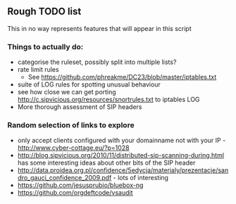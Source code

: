 ## Rough TODO list
This in no way represents features that will appear in this script

### Things to actually do:
* categorise the ruleset, possibly split into multiple lists?
* rate limit rules
  * See https://github.com/phreakme/DC23/blob/master/iptables.txt
* suite of LOG rules for spotting unusual behaviour
* see how close we can get porting http://c.sipvicious.org/resources/snortrules.txt to iptables LOG
* More thorough assessment of SIP headers

### Random selection of links to explore
* only accept clients configured with your domainname not with your IP - http://www.cyber-cottage.eu/?p=1028
* http://blog.sipvicious.org/2010/11/distributed-sip-scanning-during.html has some interesting ideas about other bits of the SIP header
* http://data.proidea.org.pl/confidence/5edycja/materialy/prezentacje/sandro_gauci_confidence_2009.pdf - lots of interesting
* https://github.com/jesusprubio/bluebox-ng
* https://github.com/orgdeftcode/vsaudit
